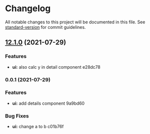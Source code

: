 # Changelog

All notable changes to this project will be documented in this file. See [standard-version](https://github.com/conventional-changelog/standard-version) for commit guidelines.

## [12.1.0](///compare/v0.0.1...v12.1.0) (2021-07-29)


### Features

* **ui:** also calc y in detail component e28dc78

### 0.0.1 (2021-07-29)


### Features

* **ui:** add details component 9a9bd60


### Bug Fixes

* **ui:** change a to b c01b76f
